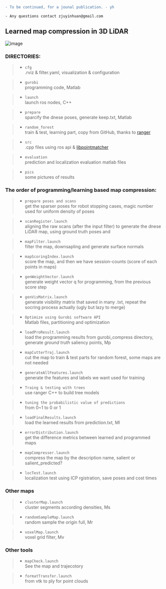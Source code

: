 ```diff
- To be continued, for a jounal publication. - yh
```

```
- Any questions contact zjuyinhuan@gmail.com
```

## Learned map compression in 3D LiDAR

![image](https://github.com/ZJUYH/map_compression/blob/master/pics/system.png)

### DIRECTORIES:

> + `cfg`  
.rviz & filter.yaml, visualization & configuration

> + `gurobi`  
programming code, Matlab

> + `launch`  
launch ros nodes, C++

> + `prepare`  
sparcify the dnese poses, generate keep.txt, Matlab

> + `random_forest`  
train & test, learning part, copy from GitHub, thanks to [ranger](https://github.com/your/project/tags)

> + `src`  
.cpp files using ros api & [libpointmatcher](https://github.com/ethz-asl/libpointmatcher)

> + `evaluation`  
prediction and localization evaluation matlab files

> + `pics`  
some pictures of results

### The order of programming/learning based map compression:

> + `prepare poses and scans`  
get the sparser poses for robot stopping cases, magic number used for uniform density of poses

> + `scanRegister.launch`  
aligning the raw scans (after the input filter) to generate the dnese LiDAR map, using ground truth poses and 

> + `mapFilter.launch`  
filter the map, downsapling and generate surface normals

> + `mapScoringIndex.launch`  
score the map, and then we have session-counts (score of each points in maps)

> + `genWeightVector.launch`  
generate weight vector q for programming, from the previous score step

> + `genVisMatrix.launch`  
generate visibility matrix that saved in many .txt, repeat the socring process actually (ugly but lazy to merge)

> + `Optimize using Gurobi software API`  
Matlab files, partitioning and optimization

> + `loadProResult.launch`  
load the programming results from gurobi_compress directory, generate *ground truth* saliency points, Mp

> + `mapCutterTraj.launch`  
cut the map to train & test parts for random forest, some maps are not needed

> + `generateAllFeatures.launch`  
generate the features and labels we want used for training

> + `Traing & testing with trees`  
use ranger C++ to build tree models

> + `tuning the probabilistic value of predictions`  
from 0~1 to 0 or 1

> + `loadFinalResults.launch`  
load the learned results from prediction.txt, Ml

> + `errorDistribution.launch`  
get the difference metrics between learned and programmed maps 

> + `mapCompresser.launch`  
compress the map by the description name, salient or salient_predicted?	

> + `locTest.launch`  
localization test using ICP rgistration, save poses and cost times

### Other maps

> + `clusterMap.launch`  
cluster segments according densities, Ms

> + `randomSampleMap.launch`  
random sample the origin full, Mr

> + `voxelMap.launch`  
voxel grid filter, Mv

### Other tools

> + `mapCheck.launch`  
See the map and trajecotory

> + `formatTransfer.launch`  
from vtk to ply for point clouds
   
